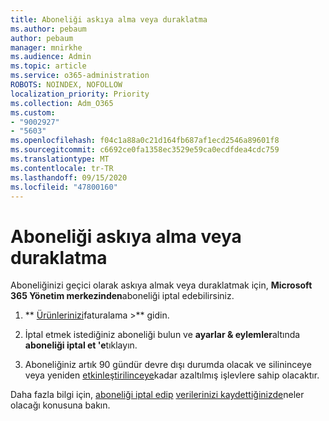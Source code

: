 ```yaml
---
title: Aboneliği askıya alma veya duraklatma
ms.author: pebaum
author: pebaum
manager: mnirkhe
ms.audience: Admin
ms.topic: article
ms.service: o365-administration
ROBOTS: NOINDEX, NOFOLLOW
localization_priority: Priority
ms.collection: Adm_O365
ms.custom:
- "9002927"
- "5603"
ms.openlocfilehash: f04c1a88a0c21d164fb687af1ecd2546a89601f8
ms.sourcegitcommit: c6692ce0fa1358ec3529e59ca0ecdfdea4cdc759
ms.translationtype: MT
ms.contentlocale: tr-TR
ms.lasthandoff: 09/15/2020
ms.locfileid: "47800160"
---
```

# <a name="suspend-or-pause-a-subscription"></a>Aboneliği askıya alma veya duraklatma

Aboneliğinizi geçici olarak askıya almak veya duraklatmak için, **Microsoft 365 Yönetim merkezinden**aboneliği iptal edebilirsiniz.

1. ** [Ürünlerinizi](https://go.microsoft.com/fwlink/p/?linkid=842054)faturalama >** gidin.

2. İptal etmek istediğiniz aboneliği bulun ve **ayarlar & eylemler**altında **aboneliği iptal et 'e**tıklayın.

3. Aboneliğiniz artık 90 gündür devre dışı durumda olacak ve silininceye veya yeniden [etkinleştirilinceye](https://docs.microsoft.com/microsoft-365/commerce/subscriptions/reactivate-your-subscription?view=o365-worldwide)kadar azaltılmış işlevlere sahip olacaktır.

Daha fazla bilgi için, [aboneliği iptal edip](https://docs.microsoft.com/microsoft-365/commerce/subscriptions/cancel-your-subscription?view=o365-worldwide#what-happens-when-you-cancel-a-subscription) [verilerinizi kaydettiğinizde](https://go.microsoft.com/fwlink/p/?linkid=842054)neler olacağı konusuna bakın.
